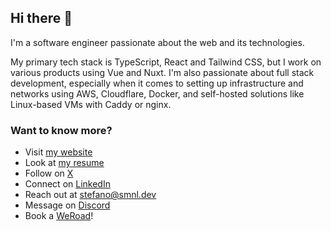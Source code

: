 ## Hi there 👋

I'm a software engineer passionate about the web and its technologies.

My primary tech stack is TypeScript, React and Tailwind CSS, but I work on various products using Vue and Nuxt. I'm also passionate about full stack development, especially when it comes to setting up infrastructure and networks using AWS, Cloudflare, Docker, and self-hosted solutions like Linux-based VMs with Caddy or nginx.

### Want to know more?

- Visit [my website](https://smnl.dev)
- Look at [my resume](https://resume.smnl.dev)
- Follow on [X](https://x.com/stmonolo)
- Connect on [LinkedIn](https://www.linkedin.com/in/stemon/)
- Reach out at [stefano@smnl.dev](mailto:stefano@smnl.dev)
- Message on [Discord](https://discord.com/users/191598787410526208)
- Book a [WeRoad](https://www.weroad.com)!
